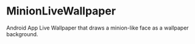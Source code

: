 # MinionLiveWallpaper

Android App Live Wallpaper that draws a minion-like face as a wallpaper background.
